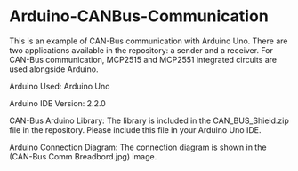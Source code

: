 # Arduino-CANBus-Communication
This is an example of CAN-Bus communication with Arduino Uno. There are two applications available in the repository: a sender and a receiver. For CAN-Bus communication, MCP2515 and MCP2551 integrated circuits are used alongside Arduino.

Arduino Used: Arduino Uno

Arduino IDE Version: 2.2.0

CAN-Bus Arduino Library: The library is included in the CAN_BUS_Shield.zip file in the repository. Please include this file in your Arduino Uno IDE.

Arduino Connection Diagram: The connection diagram is shown in the (CAN-Bus Comm Breadbord.jpg) image.